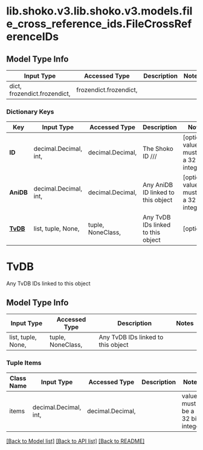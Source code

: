 # lib.shoko.v3.lib.shoko.v3.models.file_cross_reference_ids.FileCrossReferenceIDs

## Model Type Info
Input Type | Accessed Type | Description | Notes
------------ | ------------- | ------------- | -------------
dict, frozendict.frozendict,  | frozendict.frozendict,  |  | 

### Dictionary Keys
Key | Input Type | Accessed Type | Description | Notes
------------ | ------------- | ------------- | ------------- | -------------
**ID** | decimal.Decimal, int,  | decimal.Decimal,  | The Shoko ID  /// | [optional] value must be a 32 bit integer
**AniDB** | decimal.Decimal, int,  | decimal.Decimal,  | Any AniDB ID linked to this object | [optional] value must be a 32 bit integer
**[TvDB](#TvDB)** | list, tuple, None,  | tuple, NoneClass,  | Any TvDB IDs linked to this object | [optional] 

# TvDB

Any TvDB IDs linked to this object

## Model Type Info
Input Type | Accessed Type | Description | Notes
------------ | ------------- | ------------- | -------------
list, tuple, None,  | tuple, NoneClass,  | Any TvDB IDs linked to this object | 

### Tuple Items
Class Name | Input Type | Accessed Type | Description | Notes
------------- | ------------- | ------------- | ------------- | -------------
items | decimal.Decimal, int,  | decimal.Decimal,  |  | value must be a 32 bit integer

[[Back to Model list]](../../README.md#documentation-for-models) [[Back to API list]](../../README.md#documentation-for-api-endpoints) [[Back to README]](../../README.md)

